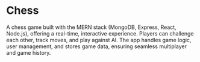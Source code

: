 # Chess
A chess game built with the MERN stack (MongoDB, Express, React, Node.js), offering a real-time, interactive experience. Players can challenge each other, track moves, and play against AI. The app handles game logic, user management, and stores game data, ensuring seamless multiplayer and game history.

